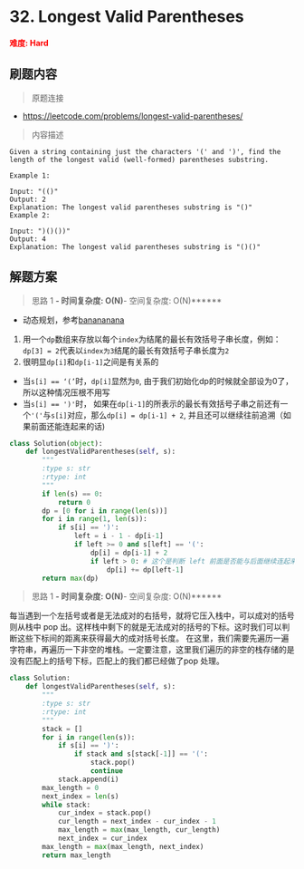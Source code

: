 # 32. Longest Valid Parentheses

**<font color=red>难度: Hard</font>**

## 刷题内容

> 原题连接

* https://leetcode.com/problems/longest-valid-parentheses/

> 内容描述

```
Given a string containing just the characters '(' and ')', find the length of the longest valid (well-formed) parentheses substring.

Example 1:

Input: "(()"
Output: 2
Explanation: The longest valid parentheses substring is "()"
Example 2:

Input: ")()())"
Output: 4
Explanation: The longest valid parentheses substring is "()()"
```

## 解题方案

> 思路 1
******- 时间复杂度: O(N)******- 空间复杂度: O(N)******


* 动态规划，参考[banananana](http://www.cnblogs.com/George1994/p/7531574.html)
1. 用一个```dp```数组来存放以每个```index```为结尾的最长有效括号子串长度，例如：```dp[3] = 2```代表以```index为3```结尾的最长有效括号子串长度为```2```
2. 很明显```dp[i]```和```dp[i-1]```之间是有关系的
- 当```s[i] == ‘(’```时，```dp[i]```显然为```0```, 由于我们初始化dp的时候就全部设为0了，所以这种情况压根不用写
- 当```s[i] == ')'```时， 如果在```dp[i-1]```的所表示的最长有效括号子串之前还有一个```'('```与```s[i]```对应，那么```dp[i] = dp[i-1] + 2```, 并且还可以继续往前追溯（如果前面还能连起来的话)

```python
class Solution(object):
    def longestValidParentheses(self, s):
        """
        :type s: str
        :rtype: int
        """
        if len(s) == 0:
            return 0
        dp = [0 for i in range(len(s))]
        for i in range(1, len(s)):
            if s[i] == ')':
                left = i - 1 - dp[i-1]
                if left >= 0 and s[left] == '(':
                    dp[i] = dp[i-1] + 2
                    if left > 0: # 这个是判断 left 前面是否能与后面继续连起来
                        dp[i] += dp[left-1]
        return max(dp)
```

> 思路 1
******- 时间复杂度: O(N)******- 空间复杂度: O(N)******

每当遇到一个左括号或者是无法成对的右括号，就将它压入栈中，可以成对的括号则从栈中 pop 出。这样栈中剩下的就是无法成对的括号的下标。这时我们可以判断这些下标间的距离来获得最大的成对括号长度。 在这里，我们需要先遍历一遍字符串，再遍历一下非空的堆栈。一定要注意，这里我们遍历的非空的栈存储的是没有匹配上的括号下标，匹配上的我们都已经做了pop 处理。


```python
class Solution:
    def longestValidParentheses(self, s):
        """
        :type s: str
        :rtype: int
        """
        stack = []
        for i in range(len(s)):
            if s[i] == ')':
                if stack and s[stack[-1]] == '(':    
                    stack.pop()
                    continue
            stack.append(i)
        max_length = 0
        next_index = len(s)
        while stack:
            cur_index = stack.pop()
            cur_length = next_index - cur_index - 1
            max_length = max(max_length, cur_length)
            next_index = cur_index
        max_length = max(max_length, next_index)
        return max_length
```

